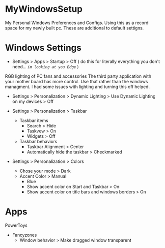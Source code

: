 # MyWindowsSetup
My Personal Windows Preferences and Configs.
Using this as a record space for my newly built pc.
These are additional to default settigns.

# Windows Settings
- Settings > Apps > Startup > Off ( do this for literally everything you don't need... *`im looking at you Edge`* )

RGB lighting of PC fans and accessories
The third party application with your mother board has more control.
Use that rather than the windows managment.
I had some issues with lighting and turning this off helped.
- Settings > Personalization > Dynamic Lighting > Use Dynamic Lighting on my devices > Off

- Settings > Personalization > Taskbar
  - Taskbar items
    - Search > Hide
    - Taskvew > On
    - Widgets > Off
  - Taskbar behaviors
    - Taskbar Alignment > Center
    - Automatically hide the taskbar > Checkmarked
      
- Settings > Personalization > Colors
  - Chose your mode > Dark
  - Accent Color > Manual
    - Blue
    - Show accent color on Start and Taskbar > On
    - Show accent color on title bars and windows borders > On
   
# Apps
PowerToys
- Fancyzones
  - Window behavior > Make dragged window transparent
